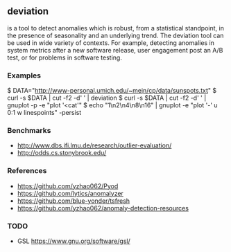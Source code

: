 ## deviation

is a tool to detect anomalies which is robust, from a statistical standpoint,
in the presence of seasonality and an underlying trend. The deviation tool can
be used in wide variety of contexts. For example, detecting anomalies in system
metrics after a new software release, user engagement post an A/B test, or for
problems in software testing.

### Examples

 $ DATA="http://www-personal.umich.edu/~mejn/cp/data/sunspots.txt"
 $ curl -s $DATA | cut -f2 -d' ' | deviation
 $ curl -s $DATA | cut -f2 -d' ' | gnuplot -p -e "plot '<cat'"
 $ echo "1\n2\n4\n8\n16" | gnuplot -e "plot '-' u 0:1 w linespoints" -persist

### Benchmarks

- http://www.dbs.ifi.lmu.de/research/outlier-evaluation/
- http://odds.cs.stonybrook.edu/

### References

- https://github.com/yzhao062/Pyod
- https://github.com/lytics/anomalyzer
- https://github.com/blue-yonder/tsfresh
- https://github.com/yzhao062/anomaly-detection-resources

### TODO

- GSL https://www.gnu.org/software/gsl/
